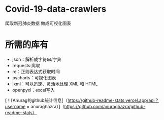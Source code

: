 # Covid-19-data-crawlers
爬取新冠肺炎数据 做成可视化图表

# 所需的库有
* json：解析成字符串/字典
* requests:爬取
* re：正则表达式获取时间
* pycharts：可视化图表
* lxml：可以迅速、灵活地处理 XML 和 HTML
* openpyxl：excel写入

[！[Anurag的github统计信息]（https://github-readme-stats.vercel.app/api？username = anuraghazra）]（https://github.com/anuraghazra/github-readme-stats）
